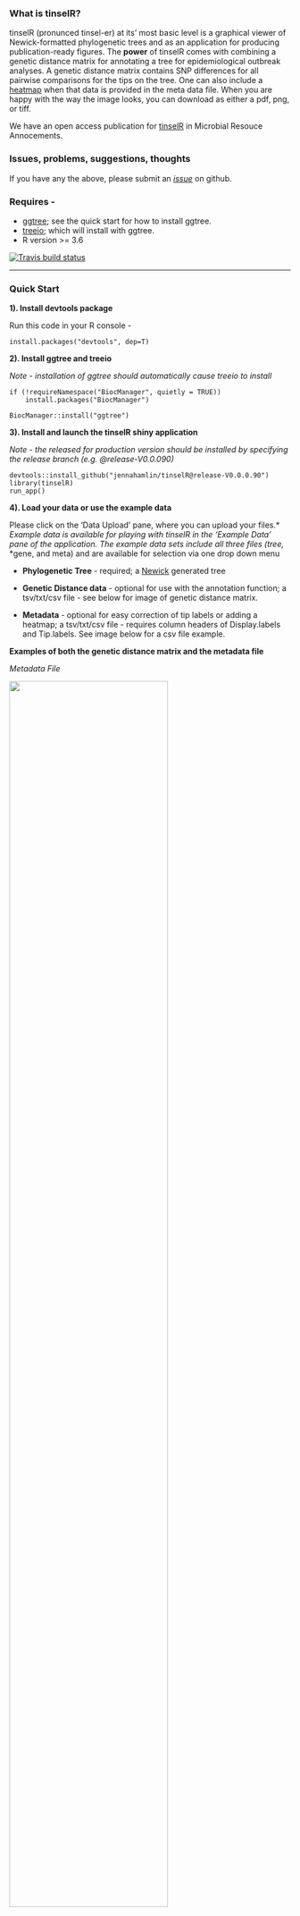 
### What is tinselR?

tinselR (pronunced tinsel-er) at its’ most basic level is a graphical
viewer of Newick-formatted phylogenetic trees and as an application for
producing publication-ready figures. The **power** of tinselR comes with
combining a genetic distance matrix for annotating a tree for
epidemiological outbreak analyses. A genetic distance matrix contains
SNP differences for all pairwise comparisons for the tips on the tree.
One can also include a
[heatmap](https://yulab-smu.top/treedata-book/chapter7.html) when that
data is provided in the meta data file. When you are happy with the way the
image looks, you can download as either a pdf, png, or tiff.

We have an open access publication for [tinselR](https://journals.asm.org/doi/full/10.1128/MRA.00227-21) in Microbial Resouce Annocements. 

### Issues, problems, suggestions, thoughts

If you have any the above, please submit an *[issue](https://github.com/jennahamlin/tinselR/issues)*
on github.

### Requires -

  - [ggtree](https://bioconductor.org/packages/release/bioc/html/ggtree.html);
    see the quick start for how to install ggtree.
  - [treeio](http://bioconductor.org/packages/release/bioc/html/treeio.html);
    which will install with ggtree.
  - R version \>= 3.6

<!-- badges: start -->

[![Travis build
status](https://app.travis-ci.com/jennahamlin/tinselR.svg?branch=release-V0.0.0.90)](https://travis-ci.org/jennahamlin/tinselR)
<!-- badges: end -->

<hr>

### Quick Start

**1). Install devtools package**

Run this code in your R console -

`install.packages("devtools", dep=T)`

**2). Install ggtree and treeio**

*Note - installation of ggtree should automatically cause treeio to install*

    if (!requireNamespace("BiocManager", quietly = TRUE))
        install.packages("BiocManager")
    
    BiocManager::install("ggtree")

**3). Install and launch the tinselR shiny application**

*Note - the released for production version should be installed by specifying the release branch (e.g. @release-V0.0.090)*

    devtools::install_github("jennahamlin/tinselR@release-V0.0.0.90")
    library(tinselR)
    run_app()


**4). Load your data or use the example data**

Please click on the ‘Data Upload’ pane, where you can upload your
files.* *Example data is available for playing with tinselR in the
‘Example Data’ pane* *of the application. The example data sets
include all three files (tree,* *gene, and meta) and are available for
selection via one drop down menu

  - **Phylogenetic Tree** - required; a
    [Newick](https://en.wikipedia.org/wiki/Newick_format) generated tree

  - **Genetic Distance data** - optional for use with the annotation
    function; a tsv/txt/csv file - see below for image of genetic
    distance matrix.
    
  - **Metadata** - optional for easy correction of tip labels or adding
    a heatmap; a tsv/txt/csv file - requires column headers of
    Display.labels and Tip.labels. See image below for a csv file
    example.

**Examples of both the genetic distance matrix and the metadata file**

*Metadata File* 

<img src = 'man/figures/Slide6.PNG' width = '75%' /> 

*Genetic Distance*

<img src = 'man/figures/Slide10.PNG' width = '100%' /> 



**5). Alter or annotate your tree**

##### Once the phylogenetic tree is uploaded you can -

  - Alter visualization parameters. See below for part of a tree with aligned
    tips.

<p>

<img src = 'man/figures/Slide4.PNG' />

</p>

##### Once the genetic distance file is uploaded you can -

  - add annotation to the visual representation of the tree. See below
    for a tree with annotated clade including the range of SNPs.

<p>

<img src = 'man/figures/Slide5.PNG' />

</p>

##### If column for heatmap is included in metadata file you can -

  - add the heatmap on to a tree with or without annotations. See below
    for a tree with annotated clades and a heatmap.

<p>

<img src ='man/figures/Slide7.PNG' />

</p>

**Known issues as October 23, 2020**

  - If user uploads tree and genetic distance matrix and then annotates
    the tree, and then selects a meta data file, all previously placed
    annotations are wiped from the tree image.

If you are interested in seeing the session info for the computer that
developed this application please visit this
[link](https://github.com/jennahamlin/tinselR/issues/4). Here all
packages and versions that were installed on a windows machine are
listed and successfully runs tinselR.
